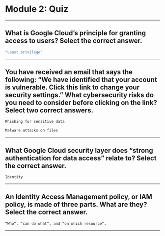 # Module 2: Quiz
____
## What is Google Cloud’s principle for granting access to users? Select the correct answer.
```cmd
"Least privilege"
```
____
## You have received an email that says the following: “We have identified that your account is vulnerable. Click this link to change your security settings.” What cybersecurity risks do you need to consider before clicking on the link? Select two correct answers.
```cmd
Phishing for sensitive data
```
```cmd
Malware attacks on files
```
____
## What Google Cloud security layer does “strong authentication for data access” relate to? Select the correct answer.
```cmd
Identity
```
_____
## An Identity Access Management policy, or IAM policy, is made of three parts. What are they? Select the correct answer.
```cmd
“Who”, “can do what”, and “on which resource”.
```
_____
